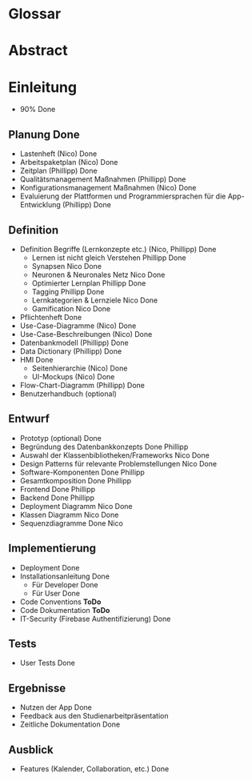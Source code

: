 # Glossar
# Abstract
# Einleitung  
- 90% Done

## Planung Done
- Lastenheft (Nico) Done
- Arbeitspaketplan (Nico) Done
- Zeitplan (Phillipp) Done
- Qualitätsmanagement Maßnahmen (Phillipp) Done
- Konfigurationsmanagement Maßnahmen (Nico) Done
- Evaluierung der Plattformen und Programmiersprachen für die App-Entwicklung (Phillipp) Done

## Definition
- Definition Begriffe (Lernkonzepte etc.) (Nico, Phillipp) Done
  - Lernen ist nicht gleich Verstehen Phillipp Done
  - Synapsen Nico Done
  - Neuronen & Neuronales Netz Nico Done
  - Optimierter Lernplan Phillipp Done
  - Tagging Phillipp Done
  - Lernkategorien & Lernziele Nico Done
  - Gamification Nico Done
- Pflichtenheft Done
- Use-Case-Diagramme (Nico) Done
- Use-Case-Beschreibungen (Nico) Done
- Datenbankmodell (Phillipp) Done
- Data Dictionary (Phillipp) Done
- HMI Done
  - Seitenhierarchie (Nico) Done
  - UI-Mockups (Nico) Done
- Flow-Chart-Diagramm (Phillipp) Done
- Benutzerhandbuch (optional)

## Entwurf
- Prototyp (optional) Done
- Begründung des Datenbankkonzepts Done Phillipp
- Auswahl der Klassenbibliotheken/Frameworks Nico Done
- Design Patterns für relevante Problemstellungen Nico Done
- Software-Komponenten Done Phillipp
- Gesamtkomposition Done Phillipp
- Frontend Done Phillipp
- Backend Done Phillipp
- Deployment Diagramm  Nico Done
- Klassen Diagramm Nico Done
- Sequenzdiagramme Done Nico

## Implementierung
- Deployment Done
- Installationsanleitung Done
  - Für Developer Done
  - Für User Done
- Code Conventions **ToDo**
- Code Dokumentation **ToDo**
- IT-Security (Firebase Authentifizierung) Done

## Tests
- User Tests Done

## Ergebnisse
- Nutzen der App Done
- Feedback aus den Studienarbeitpräsentation
- Zeitliche Dokumentation Done

## Ausblick
- Features (Kalender, Collaboration, etc.) Done

